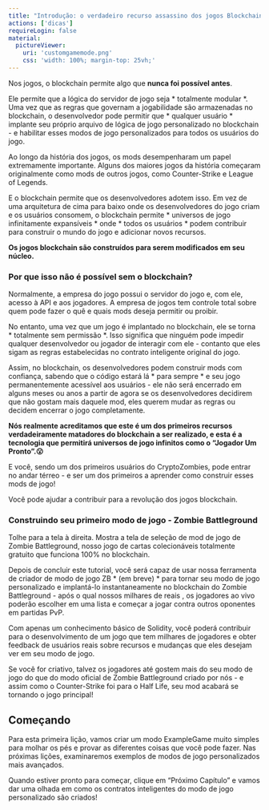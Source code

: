 ```yaml
---
title: "Introdução: o verdadeiro recurso assassino dos jogos Blockchain"
actions: ['dicas']
requireLogin: false
material:
  pictureViewer: 
    uri: 'customgamemode.png'
    css: 'width: 100%; margin-top: 25vh;'
---
```


Nos jogos, o blockchain permite algo que **nunca foi possível antes**.

Ele permite que a lógica do servidor de jogo seja * totalmente modular *. Uma vez que as regras que governam a jogabilidade são armazenadas no blockchain, o desenvolvedor pode permitir que * qualquer usuário * implante seu próprio arquivo de lógica de jogo personalizado no blockchain - e habilitar esses modos de jogo personalizados para todos os usuários do jogo.

Ao longo da história dos jogos, os mods desempenharam um papel extremamente importante. Alguns dos maiores jogos da história começaram originalmente como mods de outros jogos, como Counter-Strike e League of Legends.

E o blockchain permite que os desenvolvedores adotem isso. Em vez de uma arquitetura de cima para baixo onde os desenvolvedores do jogo criam e os usuários consomem, o blockchain permite * universos de jogo infinitamente expansíveis * onde * todos os usuários * podem contribuir para construir o mundo do jogo e adicionar novos recursos.

**Os jogos blockchain são construídos para serem modificados em seu núcleo.**

### Por que isso não é possível sem o blockchain?

Normalmente, a empresa do jogo possui o servidor do jogo e, com ele, acesso à API e aos jogadores. A empresa de jogos tem controle total sobre quem pode fazer o quê e quais mods deseja permitir ou proibir.

No entanto, uma vez que um jogo é implantado no blockchain, ele se torna * totalmente sem permissão *. Isso significa que ninguém pode impedir qualquer desenvolvedor ou jogador de interagir com ele - contanto que eles sigam as regras estabelecidas no contrato inteligente original do jogo.

Assim, no blockchain, os desenvolvedores podem construir mods com confiança, sabendo que o código estará lá * para sempre * e seu jogo permanentemente acessível aos usuários - ele não será encerrado em alguns meses ou anos a partir de agora se os desenvolvedores decidirem que não gostam mais daquele mod, eles querem mudar as regras ou decidem encerrar o jogo completamente.

**Nós realmente acreditamos que este é um dos primeiros recursos verdadeiramente matadores do blockchain a ser realizado, e esta é a tecnologia que permitirá universos de jogo infinitos como o “Jogador Um Pronto”.😮**

E você, sendo um dos primeiros usuários do CryptoZombies, pode entrar no andar térreo - e ser um dos primeiros a aprender como construir esses mods de jogo!

Você pode ajudar a contribuir para a revolução dos jogos blockchain.

### Construindo seu primeiro modo de jogo - Zombie Battleground

Tolhe para a tela à direita. Mostra a tela de seleção de mod de jogo de Zombie Battleground, nosso jogo de cartas colecionáveis ​​totalmente gratuito que funciona 100% no blockchain.

Depois de concluir este tutorial, você será capaz de usar nossa ferramenta de criador de modo de jogo ZB * (em breve) * para tornar seu modo de jogo personalizado e implantá-lo instantaneamente no blockchain do Zombie Battleground - após o qual nossos milhares de reais , os jogadores ao vivo poderão escolher em uma lista e começar a jogar contra outros oponentes em partidas PvP.

Com apenas um conhecimento básico de Solidity, você poderá contribuir para o desenvolvimento de um jogo que tem milhares de jogadores e obter feedback de usuários reais sobre recursos e mudanças que eles desejam ver em seu modo de jogo.

Se você for criativo, talvez os jogadores até gostem mais do seu modo de jogo do que do modo oficial de Zombie Battleground criado por nós - e assim como o Counter-Strike foi para o Half Life, seu mod acabará se tornando o jogo principal!

## Começando

Para esta primeira lição, vamos criar um modo ExampleGame muito simples para molhar os pés e provar as diferentes coisas que você pode fazer. Nas próximas lições, examinaremos exemplos de modos de jogo personalizados mais avançados.

Quando estiver pronto para começar, clique em “Próximo Capítulo” e vamos dar uma olhada em como os contratos inteligentes do modo de jogo personalizado são criados!
